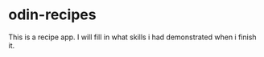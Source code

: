 # odin-recipes
This is a recipe app. I will fill in what skills i had demonstrated when i finish it.